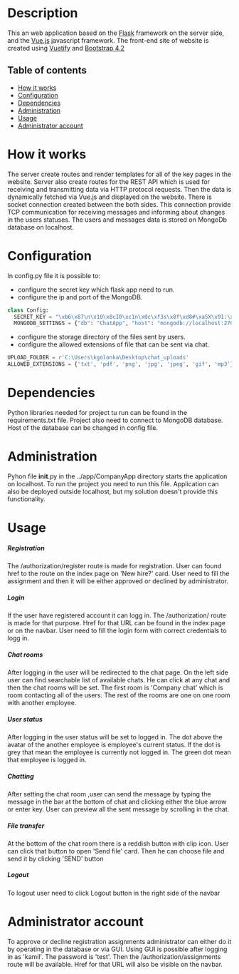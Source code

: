# Description

This an web application based on the [Flask](https://flask.palletsprojects.com/) framework on the server side,
and the [Vue.js](https://vuejs.org/) javascript framework.
The front-end site of website is created using [Vuetify](https://vuetifyjs.com/)
and [Bootstrap 4.2](https://getbootstrap.com/docs/4.2/getting-started/introduction/)

## Table of contents
* [How it works ](#how-it-works)
* [Configuration](#configuration)
* [Dependencies](#dependencies)
* [Administration](#administration)
* [Usage](#usage)
* [Administrator account](#administrator-account)

# How it works

The server create routes and render templates for all of the key pages in the website.
Server also create routes for the REST API which is used for receiving and transmitting data via HTTP protocol requests.
Then the data is dynamically fetched via Vue.js and displayed on the website.
There is socket connection created between the both sides.
This connection provide TCP communication for receiving messages and informing about changes in the users statuses.
The users and messages data is stored on MongoDb database on localhost.

# Configuration 

In config.py file it is possible to:
 - configure the secret key which flask app need to run.
 - configure the ip and port of the MongoDB.
  ```python
class Config:
    SECRET_KEY = "\xb6\x87\n\x10\x8cI0\xc1n\x0c\xf3s\x8f\xd8#\xa5X\x91:\xdd5\x80\xc6\xa6"
    MONGODB_SETTINGS = {"db": "ChatApp", "host": "mongodb://localhost:27017/ChatApp"}
```
 - configure the storage directory of the files sent by users.
 - configure the allowed extensions of file that can be sent via chat.
```python
UPLOAD_FOLDER = r'C:\Users\kgolonka\Desktop\chat_uploads'
ALLOWED_EXTENSIONS = {'txt', 'pdf', 'png', 'jpg', 'jpeg', 'gif', 'mp3'}
```
 
# Dependencies

Python libraries needed for project tu run can be found in the requirements.txt file.
Project also need to connect to MongoDB database. Host of the database can be changed in config file.

# Administration

Pyhon file __init__.py in the ../app/CompanyApp directory starts the application on localhost.
To run the project you need to run this file.
Application can also be deployed outside localhost, but my solution doesn't provide this functionality.

# Usage
##### Registration

The /authorization/register route is made for registration.
User can found href to the route on the index page on 'New hire?' card.
User need to fill the assignment and then it will be either approved or declined by administrator. 
##### Login

If the user have registered account it can logg in. The /authorization/ route is made for that purpose.
Href for that URL can be found in the index page or on the navbar.
User need to fill the login form with correct credentials to logg in.
##### Chat rooms

After logging in the user will be redirected to the chat page. 
On the left side user can find searchable list of available chats.
He can click at any chat and then the chat rooms will be set.
The first room is 'Company chat' which is room contacting all of the users.
The rest of the rooms are one on one room with another employee.
##### User status

After logging in the user status will be set to logged in.
The dot above the avatar of the another employee is employee's current status.
If the dot is grey that mean the employee is currently not logged in.
The green dot mean that employee is logged in.

##### Chatting

After setting the chat room ,user can send the message by typing the message in the bar at the bottom of chat
and clicking either the blue arrow or enter key.
User can preview all the sent message by scrolling in the chat.

##### File transfer

At the bottom of the chat room there is a reddish button with clip icon. 
User can click that button to open 'Send file' card.
Then he can choose file and send it by clicking 'SEND' button

##### Logout

To logout user need to click Logout button in the right side of the navbar

# Administrator account

To approve or decline registration assignments administrator can either do it by operating in the database or via GUI.
Using GUI is possible after logging in as 'kamil'. The password is 'test'.
Then the /authorization/assignments route will be available.
Href for that URL will also be visible on the navbar.